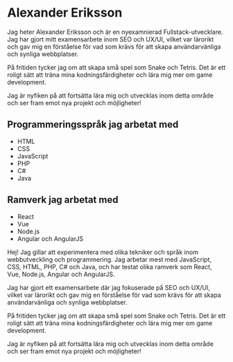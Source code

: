# Alexander Eriksson
Jag heter Alexander Eriksson och är en nyexamnierad Fullstack-utvecklare. Jag har gjort mitt examensarbete inom SEO och UX/UI, vilket var lärorikt och gav mig en förståelse för vad som krävs för att skapa användarvänliga och synliga webbplatser.

På fritiden tycker jag om att skapa små spel som Snake och Tetris. Det är ett roligt sätt att träna mina kodningsfärdigheter och lära mig mer om game development.

Jag är nyfiken på att fortsätta lära mig och utvecklas inom detta område och ser fram emot nya projekt och möjligheter!


## Programmeringsspråk jag arbetat med
- HTML
- CSS
- JavaScript
- PHP
- C#
- Java
  
## Ramverk jag arbetat med
- React
- Vue
- Node.js
- Angular och AngularJS

Hej! Jag gillar att experimentera med olika tekniker och språk inom webbutveckling och programmering. Jag arbetar mest med JavaScript, CSS, HTML, PHP, C# och Java, och har testat olika ramverk som React, Vue, Node.js, Angular och AngularJS.

Jag har gjort ett examensarbete där jag fokuserade på SEO och UX/UI, vilket var lärorikt och gav mig en förståelse för vad som krävs för att skapa användarvänliga och synliga webbplatser.

På fritiden tycker jag om att skapa små spel som Snake och Tetris. Det är ett roligt sätt att träna mina kodningsfärdigheter och lära mig mer om game development.

Jag är nyfiken på att fortsätta lära mig och utvecklas inom detta område och ser fram emot nya projekt och möjligheter!
